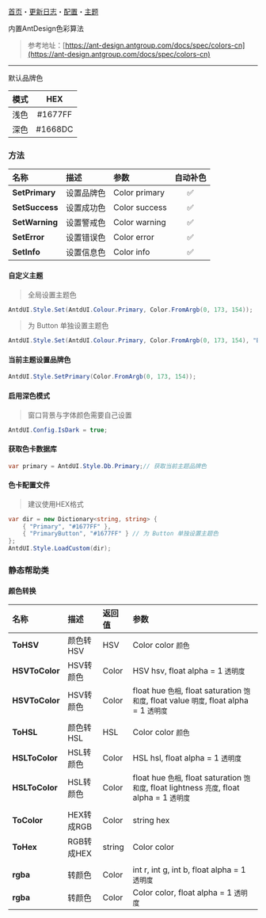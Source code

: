 ﻿[首页](Home.md)・[更新日志](UpdateLog.md)・[配置](Config.md)・[主题](Theme.md)

内置AntDesign色彩算法

> 参考地址：[https://ant-design.antgroup.com/docs/spec/colors-cn](https://ant-design.antgroup.com/docs/spec/colors-cn)

---

默认品牌色

模式|HEX|
:--:|:--:|
浅色|#1677FF|
深色|#1668DC|

### 方法

名称 | 描述 | 参数 | 自动补色 |
:--|:--|:--|:--:|
**SetPrimary** | 设置品牌色 | Color primary |✅|
**SetSuccess** | 设置成功色 | Color success |✅|
**SetWarning** | 设置警戒色 | Color warning |✅|
**SetError** | 设置错误色 | Color error |✅|
**SetInfo** | 设置信息色 | Color info |✅|


#### 自定义主题

> 全局设置主题色

``` csharp
AntdUI.Style.Set(AntdUI.Colour.Primary, Color.FromArgb(0, 173, 154));
```

> 为 Button 单独设置主题色

``` csharp
AntdUI.Style.Set(AntdUI.Colour.Primary, Color.FromArgb(0, 173, 154), "Button");
```

#### 当前主题设置品牌色

``` csharp
AntdUI.Style.SetPrimary(Color.FromArgb(0, 173, 154));
```

#### 启用深色模式

> 窗口背景与字体颜色需要自己设置

``` csharp
AntdUI.Config.IsDark = true;
```

#### 获取色卡数据库

``` csharp
var primary = AntdUI.Style.Db.Primary;// 获取当前主题品牌色
```

#### 色卡配置文件

> 建议使用HEX格式

``` csharp
var dir = new Dictionary<string, string> {
    { "Primary", "#1677FF" },
    { "PrimaryButton", "#1677FF" } // 为 Button 单独设置主题色
};
AntdUI.Style.LoadCustom(dir);
```


### 静态帮助类

#### 颜色转换

名称 | 描述 | 返回值 | 参数 |
:--|:--|:--|:--|
**ToHSV** | 颜色转HSV | HSV | Color color `颜色` |
**HSVToColor** | HSV转颜色 | Color | HSV hsv, float alpha = 1 `透明度` |
**HSVToColor** | HSV转颜色 | Color | float hue `色相`, float saturation `饱和度`, float value `明度`, float alpha = 1 `透明度` |
||||
**ToHSL** | 颜色转HSL | HSL | Color color `颜色` |
**HSLToColor** | HSL转颜色 | Color | HSL hsl, float alpha = 1 `透明度` |
**HSLToColor** | HSL转颜色 | Color | float hue `色相`, float saturation `饱和度`, float lightness `亮度`, float alpha = 1 `透明度` |
||||
**ToColor** | HEX转成RGB | Color | string hex |
**ToHex** | RGB转成HEX | string | Color color |
||||
**rgba** | 转颜色 | Color | int r, int g, int b, float alpha = 1 `透明度` |
**rgba** | 转颜色 | Color | Color color, float alpha = 1 `透明度` |